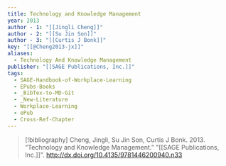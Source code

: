 ```yaml
---
title: Technology and Knowledge Management
year: 2013
author - 1: "[[Jingli Cheng]]"
author - 2: "[[Su Jin Son]]"
author - 3: "[[Curtis J Bonk]]"
key: "[[@Cheng2013-jx]]"
aliases:
  - Technology And Knowledge Management
publisher: "[[SAGE Publications, Inc.]]"
tags:
  - SAGE-Handbook-of-Workplace-Learning
  - EPubs-Books
  - _BibTex-to-MD-Git
  - _New-Literature
  - Workplace-Learning
  - ePub
  - Cross-Ref-Chapter
---
```


> [!bibliography]
> Cheng, Jingli, Su Jin Son, Curtis J Bonk. 2013. “Technology and Knowledge Management.” "[[SAGE Publications, Inc.]]". http://dx.doi.org/10.4135/9781446200940.n33